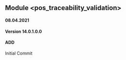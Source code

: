 ## Module <pos_traceability_validation>

#### 08.04.2021
#### Version 14.0.1.0.0
#### ADD

Initial Commit
